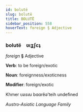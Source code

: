 ```yaml
---
id: bolutë
slug: bolutë
title: BOLUTË
sidebar_position: 558
hoverText: foreign § Adjective
---
```


### bolutë&emsp;<span kind="abugida">ʋıʓʃcʇ</span>

*foreign* **§** Adjective

**Verb**: to be foreign/exotic

**Noun**: foreignness/exoticness

**Modifier**: foreign/exotic

Khmer បរទេស bɑɑrĕəʼteih undefined

*Austro-Asiatic Language Family*